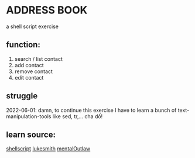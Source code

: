 # ADDRESS BOOK
a shell script exercise
## function:
1. search / list contact
2. add contact
3. remove contact
4. edit contact
## struggle
2022-06-01: 
damn, to continue this exercise I have to learn a bunch of text-manipulation-tools like sed, tr,...
cha dố!
## learn source:
[shellscript](https://www.shellscript.sh/)
[lukesmith](https://lukesmith.xyz/)
[mentalOutlaw](https://odysee.com/@AlphaNerd:8)
